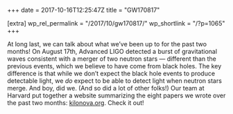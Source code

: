 +++
date = 2017-10-16T12:25:47Z
title = "GW170817"

[extra]
wp_rel_permalink = "/2017/10/gw170817/"
wp_shortlink = "/?p=1065"
+++

At long last, we can talk about what we’ve been up to for the past two months!
On August 17th, Advanced LIGO detected a burst of gravitational waves
consistent with a merger of two neutron stars ­— different than the previous
events, which we believe to have come from black holes. The key difference is
that while we don’t expect the black hole events to produce detectable light,
we _do_ expect to be able to detect light when neutron stars merge.  And boy,
did we. (And so did a lot of other folks!) Our team at Harvard put together a
website summarizing the eight papers we wrote over the past two months:
[kilonova.org](https://kilonova.org/). Check it out!
